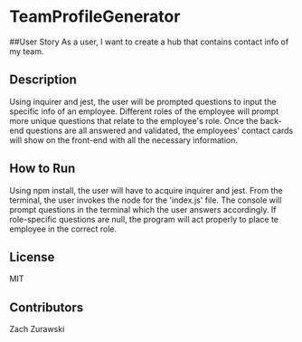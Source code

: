 # TeamProfileGenerator

##User Story
As a user, I want to create a hub that contains contact info of my team.

## Description
Using inquirer and jest, the user will be prompted questions to input the specific info of an employee. Different roles of the employee will prompt more unique questions that relate to the employee's role. Once the back-end questions are all answered and validated, the employees' contact cards will show on the front-end with all the necessary information.

## How to Run 
Using npm install, the user will have to acquire inquirer and jest. From the terminal, the user invokes the node for the 'index.js' file. The console will prompt questions in the terminal which the user answers accordingly. If role-specific questions are null, the program will act properly to place te employee in the correct role. 

## License
MIT

## Contributors
Zach Zurawski
